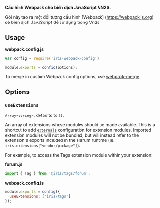 **Cấu hình Webpack cho biên dịch JavaScript VN2S.**

Gói này tạo ra một đối tượng cấu hình [Webpack] (https://webpack.js.org) sẽ biên dịch JavaScript để sử dụng trong Vn2s.

## Usage

**webpack.config.js**

```js
var config = require('iris-webpack-config');

module.exports = config(options);
```

To merge in custom Webpack config options, use [webpack-merge](https://www.npmjs.com/package/webpack-merge).

## Options

### `useExtensions`

`Array<string>`, defaults to `[]`.

An array of extensions whose modules should be made available. This is a shortcut to add [`externals`](https://webpack.js.org/configuration/externals/) configuration for extension modules. Imported extension modules will not be bundled, but will instead refer to the extension's exports included in the Flarum runtime (ie. `iris.extensions["vendor/package"]`).

For example, to access the Tags extension module within your extension:

**forum.js**

```js
import { Tag } from '@iris/tags/forum';
```

**webpack.config.js**

```js
module.exports = config({
  useExtensions: ['iris/tags']
});
```
